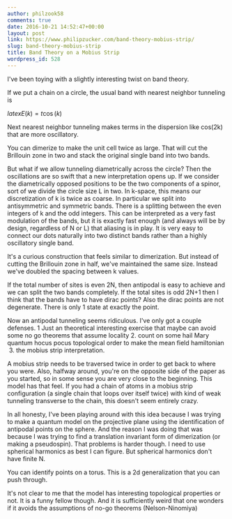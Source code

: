 ```yaml
---
author: philzook58
comments: true
date: 2016-10-21 14:52:47+00:00
layout: post
link: https://www.philipzucker.com/band-theory-mobius-strip/
slug: band-theory-mobius-strip
title: Band Theory on a Mobius Strip
wordpress_id: 528
---
```


I've been toying with a slightly interesting twist on band theory.

If we put a chain on a circle, the usual band with nearest neighbor tunneling is

$latex E(k)=t \cos (k)$

Next nearest neighbor tunneling makes terms in the dispersion like cos(2k) that are more oscillatory.

You can dimerize to make the unit cell twice as large. That will cut the Brillouin zone in two and stack the original single band into two bands.

But what if we allow tunneling diametrically across the circle? Then the oscillations are so swift that a new interpretation opens up. If we consider the diametrically opposed positions to be the two components of a spinor, sort of we divide the circle size L in two. In k-space, this means our discretization of k is twice as coarse. In particular we split into antisymmetric and symmetric bands. There is a splitting between the even integers of k and the odd integers. This can be interpreted as a very fast modulation of the bands, but it is exactly fast enough (and always will be by design, regardless of N or L) that aliasing is in play. It is very easy to connect our dots naturally into two distinct bands rather than a highly oscillatory single band.

It's a curious construction that feels similar to dimerization. But instead of cutting the Brillouin zone in half, we've maintained the same size. Instead we've doubled the spacing between k values.

If the total number of sites is even 2N, then antipodal is easy to achieve and we can split the two bands completely. If the total sites is odd 2N+1 then I think that the bands have to have dirac points? Also the dirac points are not degenerate. There is only 1 state at exactly the point.

Now an antipodal tunneling seems ridiculous. I've only got a couple defenses. 1 Just an theoretical interesting exercise that maybe can avoid some no go theorems that assume locality 2. count on some hail Mary quantum hocus pocus topological order to make the mean field hamiltonian  3. the mobius strip interpretation.

A mobius strip needs to be traversed twice in order to get back to where you were. Also, halfway around, you're on the opposite side of the paper as you started, so in some sense you are very close to the beginning. This model has that feel. If you had a chain of atoms in a mobius strip configuration (a single chain that loops over itself twice) with kind of weak tunneling transverse to the chain, this doesn't seem entirely crazy.

In all honesty, I've been playing around with this idea because I was trying to make a quantum model on the projective plane using the identification of antipodal points on the sphere. And the reason I was doing that was because I was trying to find a translation invariant form of dimerization (or making a pseudospin). That problems is harder though. I need to use spherical harmonics as best I can figure. But spherical harmonics don't have finite N.

You can identify points on a torus. This is a 2d generalization that you can push through.

It's not clear to me that the model has interesting topological properties or not. It is a funny fellow though. And it is sufficiently weird that one wonders if it avoids the assumptions of no-go theorems (Nelson-Ninomiya)
